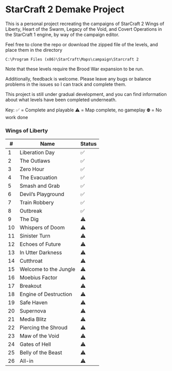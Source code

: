 # StarCraft 2 Demake Project

This is a personal project recreating the campaigns of StarCraft 2 Wings of Liberty, Heart of the Swarm, Legacy of the Void, and Covert Operations in the StarCraft 1 engine, by way of the campaign editor.

Feel free to clone the repo or download the zipped file of the levels, and place them in the directory

```
C:\Program Files (x86)\StarCraft\Maps\campaign\Starcraft 2
```

Note that these levels require the Brood War expansion to be run.

Additionally, feedback is welcome. Please leave any bugs or balance problems in the issues so I can track and complete them.

This project is still under gradual development, and you can find information about what levels have been completed underneath.

Key:
:white_check_mark: = Complete and playable
:warning: = Map complete, no gameplay
 :no_entry: = No work done

### Wings of Liberty
#|Name|Status
-|-|-
1 | Liberation Day |  :white_check_mark:
2 | The Outlaws |  :white_check_mark:
3 | Zero Hour |  :white_check_mark:
4 | The Evacuation |  :white_check_mark:
5 | Smash and Grab |  :white_check_mark:
6 | Devil’s Playground |  :white_check_mark:
7 | Train Robbery |  :white_check_mark:
8 | Outbreak |  :white_check_mark:
9 | The Dig |  :warning:
10 | Whispers of Doom |  :warning:
11 | Sinister Turn |  :warning:
12 | Echoes of Future |  :warning:
13 | In Utter Darkness |  :warning:
14 | Cutthroat |  :warning:
15 | Welcome to the Jungle |  :warning:
16 | Moebius Factor |  :warning:
17 | Breakout |  :warning:
18 | Engine of Destruction |  :warning:
19 | Safe Haven |  :warning:
20 | Supernova |  :warning:
21 | Media Blitz |  :warning:
22 | Piercing the Shroud |  :warning:
23 | Maw of the Void |  :warning:
24 | Gates of Hell |  :warning:
25 | Belly of the Beast |  :warning:
26 | All-in |  :warning:
